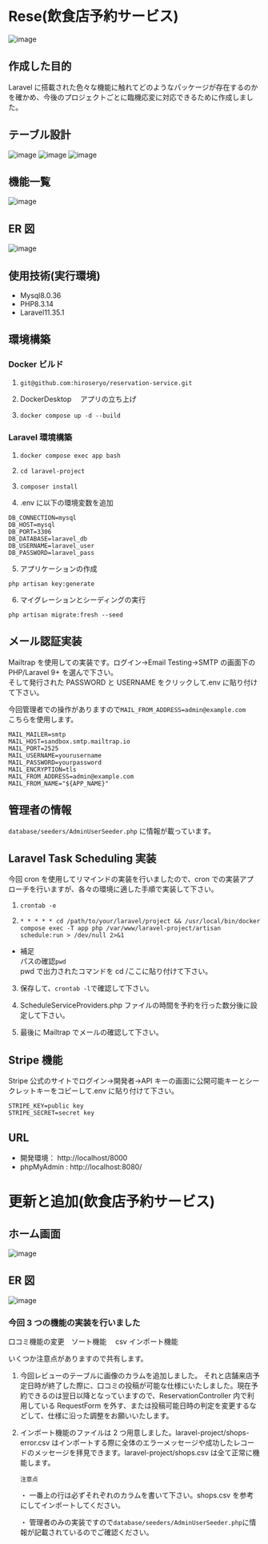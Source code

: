 # Rese(飲食店予約サービス)

![image](/images/Rese.png)

## 作成した目的

Laravel に搭載された色々な機能に触れてどのようなパッケージが存在するのかを確かめ、今後のプロジェクトごとに臨機応変に対応できるために作成しました。

## テーブル設計

![image](/images/first.png)
![image](/images/second.png)
![image](/images/third.png)

## 機能一覧

![image](/images/function.png)

## ER 図

![image](/images/ER.png)

## 使用技術(実行環境)

-   Mysql8.0.36
-   PHP8.3.14
-   Laravel11.35.1

## 環境構築

### Docker ビルド

1. `git@github.com:hiroseryo/reservation-service.git`

2. DockerDesktop 　アプリの立ち上げ

3. `docker compose up -d --build`

### Laravel 環境構築

1. `docker compose exec app bash`

2. `cd laravel-project`

3. `composer install`

4. .env に以下の環境変数を追加

```
DB_CONNECTION=mysql
DB_HOST=mysql
DB_PORT=3306
DB_DATABASE=laravel_db
DB_USERNAME=laravel_user
DB_PASSWORD=laravel_pass
```

5. アプリケーションの作成

```
php artisan key:generate
```

6. マイグレーションとシーディングの実行

```
php artisan migrate:fresh --seed
```

## メール認証実装

Mailtrap を使用しての実装です。ログイン->Email Testing->SMTP の画面下の PHP/Laravel 9+ を選んで下さい。  
そして発行された PASSWORD と USERNAME をクリックして.env に貼り付けて下さい。

今回管理者での操作がありますので`MAIL_FROM_ADDRESS=admin@example.com`  
こちらを使用します。

```
MAIL_MAILER=smtp
MAIL_HOST=sandbox.smtp.mailtrap.io
MAIL_PORT=2525
MAIL_USERNAME=yourusername
MAIL_PASSWORD=yourpassword
MAIL_ENCRYPTION=tls
MAIL_FROM_ADDRESS=admin@example.com
MAIL_FROM_NAME="${APP_NAME}"
```

## 管理者の情報

`database/seeders/AdminUserSeeder.php` に情報が載っています。

## Laravel Task Scheduling 実装

今回 cron を使用してリマインドの実装を行いましたので、cron での実装アプローチを行いますが、各々の環境に適した手順で実装して下さい。

1. `crontab -e`

2. `* * * * * cd /path/to/your/laravel/project && /usr/local/bin/docker compose exec -T app php /var/www/laravel-project/artisan schedule:run > /dev/null 2>&1`

-   補足  
    パスの確認`pwd`  
    pwd で出力されたコマンドを cd /ここに貼り付けて下さい。

3. 保存して、`crontab -l`で確認して下さい。

4. ScheduleServiceProviders.php ファイルの時間を予約を行った数分後に設定して下さい。

5. 最後に Mailtrap でメールの確認して下さい。

## Stripe 機能

Stripe 公式のサイトでログイン->開発者->API キーの画面に公開可能キーとシークレットキーをコピーして.env に貼り付けて下さい。

```
STRIPE_KEY=public key
STRIPE_SECRET=secret key
```

## URL

-   開発環境： http://localhost/8000
-   phpMyAdmin : http://localhost:8080/

# 更新と追加(飲食店予約サービス)

## ホーム画面

![image](/images/update.png)

## ER 図

![image](/images/updateER.png)

### 今回 3 つの機能の実装を行いました

口コミ機能の変更　ソート機能　 csv インポート機能

いくつか注意点がありますので共有します。

1. 今回レビューのテーブルに画像のカラムを追加しました。
   それと店舗来店予定日時が終了した際に、口コミの投稿が可能な仕様にいたしました。現在予約できるのは翌日以降となっていますので、ReservationController 内で利用している RequestForm を外す、または投稿可能日時の判定を変更するなどして、仕様に沿った調整をお願いいたします。

2. インポート機能のファイルは 2 つ用意しました。laravel-project/shops-error.csv はインポートする際に全体のエラーメッセージや成功したレコードのメッセージを拝見できます。laravel-project/shops.csv は全て正常に機能します。

    `注意点`

    ・ 一番上の行は必ずそれぞれのカラムを書いて下さい。shops.csv を参考にしてインポートしてください。

    ・ 管理者のみの実装ですので`database/seeders/AdminUserSeeder.php`に情報が記載されているのでご確認ください。
